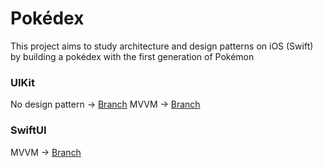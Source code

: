 # Pokédex
This project aims to study architecture and design patterns on iOS (Swift) by building a pokédex with the first generation of Pokémon

### UIKit
No design pattern -> [Branch](https://github.com/karengabiviana/Pok-dex/tree/UIKitViewController) 
MVVM -> [Branch](https://github.com/karengabiviana/Pok-dex/tree/UIKit-MVVM)

### SwiftUI
MVVM -> [Branch](https://github.com/karengabiviana/Pok-dex/tree/SwiftUI-MVVM)
